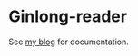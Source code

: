 # Ginlong-reader

See [my blog](https://bartroossien.com/exporting-solar-panel-system-data-from-ginlong-solis-for-data-analysis-78be8662495e) for documentation.